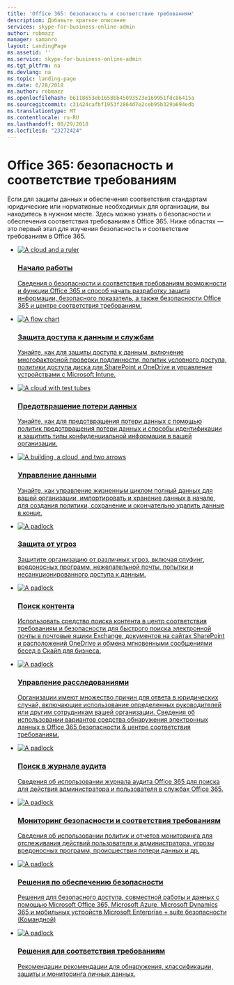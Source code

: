 ```yaml
---
title: 'Office 365: безопасность и соответствие требованиям'
description: Добавьте краткое описание
services: skype-for-business-online-admin
author: robmazz
manager: samanro
layout: LandingPage
ms.assetid: ''
ms.service: skype-for-business-online-admin
ms.tgt_pltfrm: na
ms.devlang: na
ms.topic: landing-page
ms.date: 6/28/2018
ms.author: robmazz
ms.openlocfilehash: b6118653eb1658bb45093523e169951fdc86415a
ms.sourcegitcommit: c31424cafbf1953f2864d7e2ceb95b329a694edb
ms.translationtype: MT
ms.contentlocale: ru-RU
ms.lasthandoff: 08/29/2018
ms.locfileid: "23272424"
---
```

<h1>Office 365: безопасность и соответствие требованиям</h1>
<p>Если для защиты данных и обеспечения соответствия стандартам юридические или нормативные необходимых для организации, вы находитесь в нужном месте. Здесь можно узнать о безопасности и обеспечения соответствия требованиям в Office 365. Ниже областях — это первый этап для изучения безопасность и соответствие требованиям в Office 365.</p>
<ul class="cardsF panelContent">
    <li>
        <a href="/office365/enterprise/microsoft-cloud-it-architecture-resources">
        <div class="cardSize">
            <div class="cardPadding">
                <div class="card">
                    <div class="cardImageOuter">
                        <div class="cardImage">
                            <img src="https://docs.microsoft.com/en-us/office/media/icons/get-started.svg" alt="A cloud and a ruler" />
                        </div>
                    </div>
                    <div class="cardText">
                        <h3>Начало работы</h3>
                <p>Сведения о безопасности и соответствия требованиям возможности и функции Office 365 и способ начать разработку защита информации, безопасного показатель, а также безопасности Office 365 и центре соответствия требованиям.</p>
                    </div>
                </div>
            </div>
        </div>
        </a>
    </li> 
    <li>
        <a href="/office365/enterprise/architectural-models-for-sharepoint-exchange-skype-for-business-and-lync">
        <div class="cardSize">
            <div class="cardPadding">
                <div class="card">
                    <div class="cardImageOuter">
                        <div class="cardImage">
                            <img src="https://docs.microsoft.com/en-us/office/media/icons/key-permissions.svg" alt="A flow chart" />
                        </div>
                    </div>
                    <div class="cardText">
                        <h3>Защита доступа к данным и службам</h3>
                <p>Узнайте, как для защиты доступа к данным, включение многофакторной проверки подлинности, политик условного доступа, политики доступа диска для SharePoint и OneDrive и управление устройствами с Microsoft Intune.</p>
                    </div>
                </div>
            </div>
        </div>
        </a>
    </li>
    <li>
        <a href="/office365/enterprise/cloud-adoption-test-lab-guides-tlgs">
        <div class="cardSize">
            <div class="cardPadding">
                <div class="card">
                    <div class="cardImageOuter">
                        <div class="cardImage">
                            <img src="https://docs.microsoft.com/en-us/office/media/icons/database.svg" alt="A cloud with test tubes" />
                        </div>
                    </div>
                    <div class="cardText">
                        <h3>Предотвращение потери данных</h3>
                <p>Узнайте, как для предотвращения потери данных с помощью политик предотвращения потери данных и способы идентификации и защитить типы конфиденциальной информации в вашей организации.</p>
                    </div>
                </div>
            </div>
        </div>
        </a>
    </li>
    <li>
        <a href="/office365/enterprise/hybrid-solutions">
        <div class="cardSize">
            <div class="cardPadding">
                <div class="card">
                    <div class="cardImageOuter">
                        <div class="cardImage">
                            <img src="https://docs.microsoft.com/en-us/office/media/icons/process-flow.svg" alt="A building, a cloud, and two arrows" />
                        </div>
                    </div>
                    <div class="cardText">
                        <h3>Управление данными</h3>
                <p>Узнайте, как управление жизненным циклом полный данных для вашей организации, импортировать и хранение данных в начале, для создания политики, сохранение и окончательно удалить данные в конце.</p>
                    </div>
                </div>
            </div>
        </div>
        </a>
    </li>
    <li>
        <a href="/office365/enterprise/security-solutions">
        <div class="cardSize">
            <div class="cardPadding">
                <div class="card">
                    <div class="cardImageOuter">
                        <div class="cardImage">
                            <img src="https://docs.microsoft.com/en-us/office/media/icons/lock-protected.svg" alt="A padlock" />
                        </div>
                    </div>
                    <div class="cardText">
                        <h3>Защита от угроз</h3>
                <p>Защитите организацию от различных угроз, включая спуфинг, вредоносных программ, нежелательной почты, попытки и несанкционированного доступа к данным.</p>
                    </div>
                </div>
            </div>
        </div>
        </a>
    </li>
    <li>
        <a href="/office365/enterprise/security-solutions">
        <div class="cardSize">
            <div class="cardPadding">
                <div class="card">
                    <div class="cardImageOuter">
                        <div class="cardImage">
                            <img src="https://docs.microsoft.com/en-us/office/media/icons/lightbulb-idea-capture.svg" alt="A padlock" />
                        </div>
                    </div>
                    <div class="cardText">
                        <h3>Поиск контента</h3>
                <p>Использовать средство поиска контента в центр соответствия требованиям и безопасности для быстрого поиска электронной почты в почтовые ящики Exchange, документов на сайтах SharePoint и расположений OneDrive и обмена мгновенными сообщениями бесед в Скайп для бизнеса.</p>
                    </div>
                </div>
            </div>
        </div>
        </a>
    </li>
    <li>
        <a href="/office365/enterprise/security-solutions">
        <div class="cardSize">
            <div class="cardPadding">
                <div class="card">
                    <div class="cardImageOuter">
                        <div class="cardImage">
                            <img src="https://docs.microsoft.com/en-us/office/media/icons/flag.svg" alt="A padlock" />
                        </div>
                    </div>
                    <div class="cardText">
                        <h3>Управление расследованиями</h3>
                <p>Организации имеют множество причин для ответа в юридических случай, включающие использование определенных руководителей или другим сотрудникам вашей организации. Сведения об использовании вариантов средства обнаружения электронных данных в Office 365 безопасности & центре соответствия требованиям.</p>
                    </div>
                </div>
            </div>
        </div>
        </a>
    </li>
    <li>
        <a href="/office365/enterprise/security-solutions">
        <div class="cardSize">
            <div class="cardPadding">
                <div class="card">
                    <div class="cardImageOuter">
                        <div class="cardImage">
                            <img src="https://docs.microsoft.com/en-us/office/media/icons/toolbox.svg" alt="A padlock" />
                        </div>
                    </div>
                    <div class="cardText">
                        <h3>Поиск в журнале аудита</h3>
                <p>Сведения об использовании журнала аудита Office 365 для поиска для действия администратора и пользователя в службах Office 365.</p>
                    </div>
                </div>
            </div>
        </div>
        </a>
    </li>
    <li>
        <a href="/office365/enterprise/security-solutions">
        <div class="cardSize">
            <div class="cardPadding">
                <div class="card">
                    <div class="cardImageOuter">
                        <div class="cardImage">
                            <img src="https://docs.microsoft.com/en-us/office/media/icons/health.svg" alt="A padlock" />
                        </div>
                    </div>
                    <div class="cardText">
                        <h3>Мониторинг безопасности и соответствия требованиям</h3>
                <p>Сведения об использовании политик и отчетов мониторинга для отслеживания действий пользователя и администратора, угрозы вредоносных программ, происшествия потери данных и др.</p>
                    </div>
                </div>
            </div>
        </div>
        </a>
    </li>
    <li>
        <a href="/office365/enterprise/security-solutions">
        <div class="cardSize">
            <div class="cardPadding">
                <div class="card">
                    <div class="cardImageOuter">
                        <div class="cardImage">
                            <img src="https://docs.microsoft.com/en-us/office/media/icons/security.svg" alt="A padlock" />
                        </div>
                    </div>
                    <div class="cardText">
                        <h3>Решения по обеспечению безопасности</h3>
                <p>Решения для безопасного доступа, совместной работы и данных с помощью Microsoft Office 365, Microsoft Azure, Microsoft Dynamics 365 и мобильных устройств Microsoft Enterprise + suite безопасности (Командной)</p>
                    </div>
                </div>
            </div>
        </div>
        </a>
    </li>
    <li>
        <a href="/office365/enterprise/security-solutions">
        <div class="cardSize">
            <div class="cardPadding">
                <div class="card">
                    <div class="cardImageOuter">
                        <div class="cardImage">
                            <img src="https://docs.microsoft.com/en-us/office/media/icons/tasks.svg" alt="A padlock" />
                        </div>
                    </div>
                    <div class="cardText">
                        <h3>Решения для соответствия требованиям</h3>
                <p>Рекомендации рекомендации для обнаружения, классификации, защиты и мониторинга личных данных.</p>
                    </div>
                </div>
            </div>
        </div>
        </a>
    </li>
</ul>